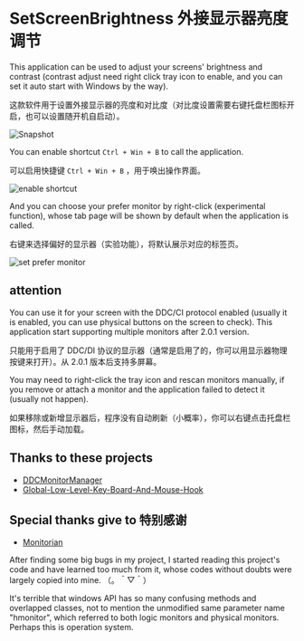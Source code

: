 # SetScreenBrightness 外接显示器亮度调节

This application can be used to adjust your screens' brightness and contrast (contrast adjust need right click tray icon to enable, and you can set it auto start with Windows by the way).

这款软件用于设置外接显示器的亮度和对比度（对比度设置需要右键托盘栏图标开启，也可以设置随开机自启动）。

![Snapshot](http://qiniu1.letow.top/snipaste%202018.12.13-03.32.jpg)

You can enable shortcut `Ctrl + Win + B` to call the application. 

可以启用快捷键 `Ctrl + Win + B` ，用于唤出操作界面。

![enable shortcut](http://qiniu1.letow.top/snipaste%202018.12.25-23.34.jpg)

And you can choose your prefer monitor by right-click (experimental function), whose tab page will be shown by default when the application is called.

右键来选择偏好的显示器（实验功能），将默认展示对应的标签页。

![set prefer monitor](http://qiniu1.letow.top/snipaste%202018.12.25-23.34_0.jpg)

## attention

You can use it for your screen with the DDC/CI protocol enabled (usually it is enabled, you can use physical buttons on the screen to check). This application start supporting multiple monitors after 2.0.1 version.

只能用于启用了 DDC/DI 协议的显示器（通常是启用了的，你可以用显示器物理按键来打开）。从 2.0.1 版本后支持多屏幕。

You may need to right-click the tray icon and rescan monitors manually, if you remove or attach a monitor and the application failed to detect it (usually not happen).

如果移除或新增显示器后，程序没有自动刷新（小概率），你可以右键点击托盘栏图标，然后手动加载。

## Thanks to these projects

- [DDCMonitorManager](https://github.com/DeastinY/DDCMonitorManager)
- [Global-Low-Level-Key-Board-And-Mouse-Hook](https://github.com/rvknth043/Global-Low-Level-Key-Board-And-Mouse-Hook)

## Special thanks give to 特别感谢

- [Monitorian](https://github.com/emoacht/Monitorian)

After finding some big bugs in my project, I started reading this project's code and have learned too much from it, whose codes without doubts were largely copied into mine. （。＾▽＾）

It's terrible that windows API has so many confusing methods and overlapped classes, not to mention the unmodified same parameter name "hmonitor", which referred to both logic monitors and physical monitors. Perhaps this is operation system.